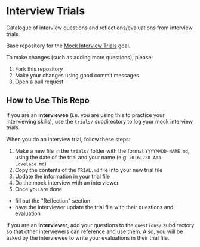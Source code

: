 # Interview Trials

Catalogue of interview questions and reflections/evaluations from interview trials.

Base repository for the [Mock Interview Trials](https://github.com/GuildCrafts/web-development-js/issues/125) goal.

To make changes (such as adding more questions), please:

1. Fork this repository
1. Make your changes using good commit messages
1. Open a pull request

## How to Use This Repo

If you are an **interviewee** (i.e. you are using this to practice your interviewing skills), use the `trials/` subdirectory to log your mock interview trials.

When you do an interview trial, follow these steps:

1. Make a new file in the `trials/` folder with the format `YYYYMMDD-NAME.md`, using the date of the trial and your name (e.g. `20161228-Ada-Lovelace.md`)
1. Copy the contents of the `TRIAL.md` file into your new trial file
1. Update the information in your trial file
1. Do the mock interview with an interviewer
1. Once you are done
  - fill out the "Reflection" section
  - have the interviewer update the trial file with their questions and evaluation

If you are an **interviewer**, add your questions to the `questions/` subdirectory so that other interviewers can reference and use them. Also, you will be asked by the interviewee to write your evaluations in their trial file.
